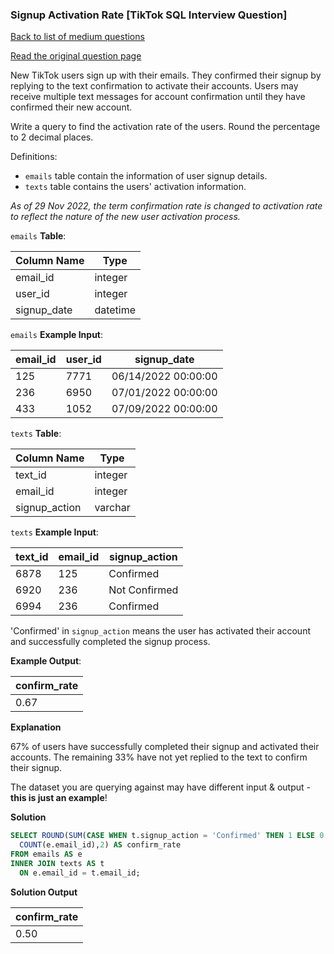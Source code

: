 ### Signup Activation Rate [TikTok SQL Interview Question]

[Back to list of medium questions](../README.md)

<a href="https://datalemur.com/questions/signup-confirmation-rate">Read the original question page</a>

New TikTok users sign up with their emails. They confirmed their signup by replying to the text confirmation to activate their accounts. Users may receive multiple text messages for account confirmation until they have confirmed their new account.

Write a query to find the activation rate of the users. Round the percentage to 2 decimal places.

Definitions:

- `emails` table contain the information of user signup details.
- `texts` table contains the users' activation information.

*As of 29 Nov 2022, the term confirmation rate is changed to activation rate to reflect the nature of the new user activation process.*



`emails` **Table**:

| **Column Name** | **Type** |
|-----------------|----------|
| email_id        | integer  |
| user_id         | integer  |
| signup_date     | datetime |

`emails` **Example Input**:

| **email_id** | **user_id** | **signup_date**     |
|--------------|-------------|---------------------|
| 125          | 7771        | 06/14/2022 00:00:00 |
| 236          | 6950        | 07/01/2022 00:00:00 |
| 433          | 1052        | 07/09/2022 00:00:00 |

`texts` **Table**:

| **Column Name** | **Type** |
|-----------------|----------|
| text_id         | integer  |
| email_id        | integer  |
| signup_action   | varchar  |

`texts` **Example Input**:

| **text_id** | **email_id** | **signup_action** |
|-------------|--------------|-------------------|
| 6878        | 125          | Confirmed         |
| 6920        | 236          | Not Confirmed     |
| 6994        | 236          | Confirmed         |

'Confirmed' in `signup_action` means the user has activated their account and successfully completed the signup process.

**Example Output**:

| **confirm_rate** |
|------------------|
| 0.67             |

**Explanation**

67% of users have successfully completed their signup and activated their accounts. The remaining 33% have not yet replied to the text to confirm their signup.

The dataset you are querying against may have different input & output - **this is just an example**!


**Solution**

```sql
SELECT ROUND(SUM(CASE WHEN t.signup_action = 'Confirmed' THEN 1 ELSE 0 END)::DECIMAL /
  COUNT(e.email_id),2) AS confirm_rate 
FROM emails AS e
INNER JOIN texts AS t
  ON e.email_id = t.email_id;
```


**Solution Output**

| **confirm_rate** |
|------------------|
| 0.50             |

